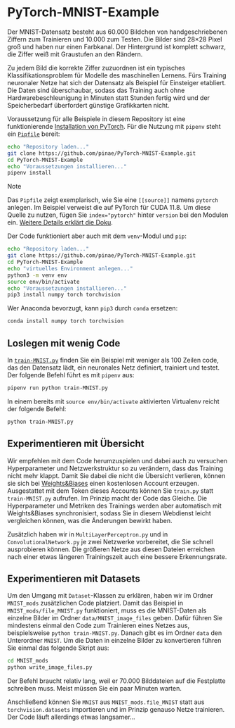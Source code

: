 # PyTorch-MNIST-Example
Der MNIST-Datensatz besteht aus 60.000 Bildchen von handgeschriebenen Ziffern zum Trainieren und 10.000 zum Testen. 
Die Bilder sind 28×28 Pixel groß und haben nur einen Farbkanal. Der Hintergrund ist komplett schwarz, die Ziffer weiß 
mit Graustufen an den Rändern.

Zu jedem Bild die korrekte Ziffer zuzuordnen ist ein typisches Klassifikationsproblem für Modelle des maschinellen 
Lernens. Fürs Training neuronaler Netze hat sich der Datensatz als Beispiel für Einsteiger etabliert. Die Daten sind 
überschaubar, sodass das Training auch ohne Hardwarebeschleunigung in Minuten statt Stunden fertig wird und der 
Speicherbedarf überfordert günstige Grafikkarten nicht.

Voraussetzung für alle Beispiele in diesem Repository ist eine funktionierende 
[Installation von PyTorch](https://youtu.be/V1BFW4rs-4w). 
Für die Nutzung mit `pipenv` steht ein 
[`Pipfile`](https://github.com/pinae/PyTorch-MNIST-Example/blob/main/Pipfile) bereit:

```bash
echo "Repository laden..."
git clone https://github.com/pinae/PyTorch-MNIST-Example.git
cd PyTorch-MNIST-Example
echo "Voraussetzungen installieren..."
pipenv install
```

> [!NOTE]  
> Das `Pipfile` zeigt exemplarisch, wie Sie eine `[[source]]` namens `pytorch` anlegen. Im Beispiel verweist die auf
> PyTorch für CUDA 11.8. Um diese Quelle zu nutzen, fügen Sie `index="pytorch"` hinter `version` bei den Modulen ein. 
> [Weitere Details erklärt die Doku](https://pipenv.pypa.io/en/latest/indexes.html). 

Der Code funktioniert aber auch mit dem `venv`-Modul und `pip`:

```bash
echo "Repository laden..."
git clone https://github.com/pinae/PyTorch-MNIST-Example.git
cd PyTorch-MNIST-Example
echo "virtuelles Environment anlegen..."
python3 -m venv env
source env/bin/activate
echo "Voraussetzungen installieren..."
pip3 install numpy torch torchvision
```

Wer Anaconda bevorzugt, kann `pip3` durch `conda` ersetzen:

```bash
conda install numpy torch torchvision
```

## Loslegen mit wenig Code

In [`train-MNIST.py`](https://github.com/pinae/PyTorch-MNIST-Example/blob/main/train-MNIST.py) finden Sie ein 
Beispiel mit weniger als 100 Zeilen code, das den Datensatz lädt, ein neuronales 
Netz definiert, trainiert und testet. Der folgende Befehl führt es mit `pipenv` aus:

```bash
pipenv run python train-MNIST.py
```

In einem bereits mit `source env/bin/activate` aktivierten Virtualenv reicht der folgende Befehl:

```bash
python train-MNIST.py
```

## Experimentieren mit Übersicht

Wir empfehlen mit dem Code herumzuspielen und dabei auch zu versuchen Hyperparameter und Netzwerkstruktur so zu 
verändern, dass das Training nicht mehr klappt. Damit Sie dabei die nicht die Übersicht verlieren, können sie sich bei 
[Weights&Biases](https://wandb.ai) einen kostenlosen Account erzeugen. Ausgestattet mit dem Token dieses Accounts 
können Sie `train.py` statt `train-MNIST.py` aufrufen. Im Prinzip macht der Code das Gleiche. Die Hyperparameter und
Metriken des Trainings werden aber automatisch mit Weights&Biases synchronisiert, sodass Sie in diesem Webdienst 
leicht vergleichen können, was die Änderungen bewirkt haben.

Zusätzlich haben wir in `MultiLayerPerceptron.py` und in `ConvolutionalNetwork.py` je zwei Netzwerke vorbereitet, die
Sie schnell ausprobieren können. Die größeren Netze aus diesen Dateien erreichen nach einer etwas längeren 
Trainingszeit auch eine bessere Erkennungsrate.

## Experimentieren mit Datasets

Um den Umgang mit `Dataset`-Klassen zu erklären, haben wir im Ordner `MNIST_mods` zusätzlichen Code platziert. 
Damit das Beispiel in `MNIST_mods/file_MNIST.py` funktioniert, muss es die MNIST-Daten als einzelne Bilder im Ordner 
`data/MNIST_image_files` geben. Dafür führen Sie mindestens einmal den Code zum Trainieren eines Netzes aus, 
beispielsweise `python train-MNIST.py`. Danach gibt es im Ordner `data` den Unterordner `MNIST`. Um die Daten in 
einzelne Bilder zu konvertieren führen Sie einmal das folgende Skript aus:

```bash
cd MNIST_mods
python write_image_files.py
```

Der Befehl braucht relativ lang, weil er 70.000 Bilddateien auf die Festplatte schreiben muss. Meist müssen Sie ein 
paar Minuten warten.

Anschließend können Sie `MNIST` aus `MNIST_mods.file_MNIST` statt aus `torchvision.datasets` importieren und im 
Prinzip genauso Netze trainieren. Der Code läuft allerdings etwas langsamer...
